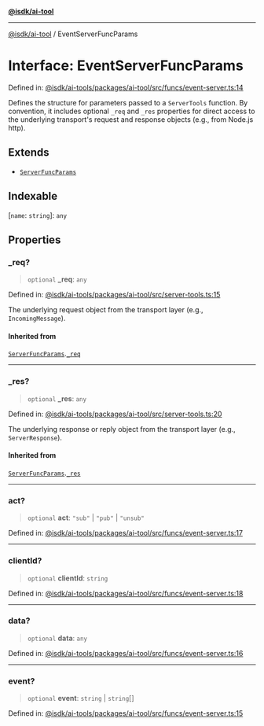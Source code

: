 [**@isdk/ai-tool**](../README.md)

***

[@isdk/ai-tool](../globals.md) / EventServerFuncParams

# Interface: EventServerFuncParams

Defined in: [@isdk/ai-tools/packages/ai-tool/src/funcs/event-server.ts:14](https://github.com/isdk/ai-tool.js/blob/fb1809b53cc75a30928176c26910792b6b8a96e1/src/funcs/event-server.ts#L14)

Defines the structure for parameters passed to a `ServerTools` function.
By convention, it includes optional `_req` and `_res` properties for direct
access to the underlying transport's request and response objects (e.g., from Node.js http).

## Extends

- [`ServerFuncParams`](ServerFuncParams.md)

## Indexable

\[`name`: `string`\]: `any`

## Properties

### \_req?

> `optional` **\_req**: `any`

Defined in: [@isdk/ai-tools/packages/ai-tool/src/server-tools.ts:15](https://github.com/isdk/ai-tool.js/blob/fb1809b53cc75a30928176c26910792b6b8a96e1/src/server-tools.ts#L15)

The underlying request object from the transport layer (e.g., `IncomingMessage`).

#### Inherited from

[`ServerFuncParams`](ServerFuncParams.md).[`_req`](ServerFuncParams.md#_req)

***

### \_res?

> `optional` **\_res**: `any`

Defined in: [@isdk/ai-tools/packages/ai-tool/src/server-tools.ts:20](https://github.com/isdk/ai-tool.js/blob/fb1809b53cc75a30928176c26910792b6b8a96e1/src/server-tools.ts#L20)

The underlying response or reply object from the transport layer (e.g., `ServerResponse`).

#### Inherited from

[`ServerFuncParams`](ServerFuncParams.md).[`_res`](ServerFuncParams.md#_res)

***

### act?

> `optional` **act**: `"sub"` \| `"pub"` \| `"unsub"`

Defined in: [@isdk/ai-tools/packages/ai-tool/src/funcs/event-server.ts:17](https://github.com/isdk/ai-tool.js/blob/fb1809b53cc75a30928176c26910792b6b8a96e1/src/funcs/event-server.ts#L17)

***

### clientId?

> `optional` **clientId**: `string`

Defined in: [@isdk/ai-tools/packages/ai-tool/src/funcs/event-server.ts:18](https://github.com/isdk/ai-tool.js/blob/fb1809b53cc75a30928176c26910792b6b8a96e1/src/funcs/event-server.ts#L18)

***

### data?

> `optional` **data**: `any`

Defined in: [@isdk/ai-tools/packages/ai-tool/src/funcs/event-server.ts:16](https://github.com/isdk/ai-tool.js/blob/fb1809b53cc75a30928176c26910792b6b8a96e1/src/funcs/event-server.ts#L16)

***

### event?

> `optional` **event**: `string` \| `string`[]

Defined in: [@isdk/ai-tools/packages/ai-tool/src/funcs/event-server.ts:15](https://github.com/isdk/ai-tool.js/blob/fb1809b53cc75a30928176c26910792b6b8a96e1/src/funcs/event-server.ts#L15)
